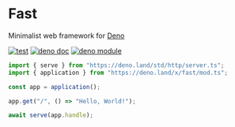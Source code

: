 # Fast

Minimalist web framework for [Deno](https://deno.land)

[![test](https://github.com/danteissaias/fast/actions/workflows/test.yml/badge.svg)](https://github.com/danteissaias/fast/actions/workflows/test.yml)
[![deno doc](https://doc.deno.land/badge.svg)](https://doc.deno.land/https://deno.land/x/fast/mod.ts)
[![deno module](https://shield.deno.dev/x/fast)](https://deno.land/x/fast)

```ts
import { serve } from "https://deno.land/std/http/server.ts";
import { application } from "https://deno.land/x/fast/mod.ts";

const app = application();

app.get("/", () => "Hello, World!");

await serve(app.handle);
```
